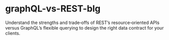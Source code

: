 # graphQL-vs-REST-blg
Understand the strengths and trade‑offs of REST’s resource‑oriented APIs versus GraphQL’s flexible querying to design the right data contract for your clients.
